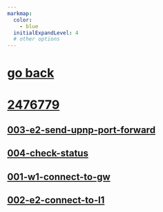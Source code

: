 ```yaml
---
markmap:
  color:
    - blue
  initialExpandLevel: 4
  # other options
---
```


# [go back](../index.html)
# [2476779](2476779/index.html)
## [003-e2-send-upnp-port-forward](2476779/003-e2-send-upnp-port-forward/index.html)
## [004-check-status](2476779/004-check-status/index.html)
## [001-w1-connect-to-gw](2476779/001-w1-connect-to-gw/index.html)
## [002-e2-connect-to-l1](2476779/002-e2-connect-to-l1/index.html)
